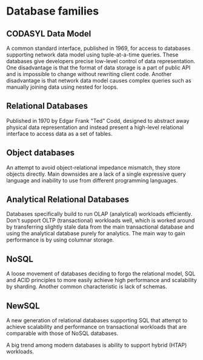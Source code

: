 # Database families

## CODASYL Data Model

A common standard interface, published in 1969, for access to databases supporting
network data model using tuple-at-a-time queries. These databases give developers precise low-level
control of data representation. One disadvantage is that the format of data storage is a part of
public API and is impossible to change without rewriting client code. Another disadvantage is that
network data model causes complex queries such as manually joining data using nested for loops.


## Relational Databases

Published in 1970 by Edgar Frank "Ted" Codd, designed to abstract away physical data representation
and instead present a high-level relational interface to access data as a set of tables.


## Object databases

An attempt to avoid object-relational impedance mismatch, they store objects directly.
Main downsides are a lack of a single expressive query language and inability to use from different
programming languages.


## Analytical Relational Databases

Databases specifically build to run OLAP (analytical) workloads efficiently. Don't support
OLTP (transactional) workloads well, which is worked around by transferring slightly stale data
from the main transactional database and using the analytical database purely for analytics.
The main way to gain performance is by using columnar storage.


## NoSQL

A loose movement of databases deciding to forgo the relational model, SQL and ACID principles to
more easily achieve high performance and scalability by sharding. Another common characteristic
is lack of schemas.


## NewSQL

A new generation of relational databases supporting SQL that attempt to achieve scalability and
performance on transactional workloads that are comparable with those of NoSQL databases.

A big trend among modern databases is ability to support hybrid (HTAP) workloads.
